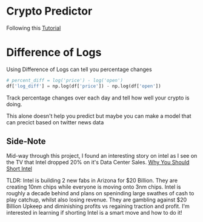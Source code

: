 # Crypto Predictor

Following this [Tutorial](https://towardsdatascience.com/predict-any-cryptocurrency-applying-nlp-with-global-news-e938af6f7922)

# Difference of Logs

Using Difference of Logs can tell you percentage changes
```python
# percent_diff = log('price') - log('open')
df['log_diff'] = np.log(df['price']) - np.log(df['open'])
```

Track percentage changes over each day and tell how well your crypto is doing.

This alone doesn't help you predict but maybe you can make a model that can precict based on twitter news data


## Side-Note

Mid-way through this project, I found an interesting story on intel as I see on the TV that Intel dropped 20% on it's Data Center Sales.
[Why You Should Short Intel](https://seekingalpha.com/article/4418015-intel-short-this-fab-play)

TLDR: Intel is building 2 new fabs in Arizona for $20 Billion. They are creating 10nm chips while everyone is moving onto 3nm chips. Intel is roughly a decade behind and plans on speninding large swathes of cash to play catchup, whilst also losing revenue. They are gambling against $20 Billion Upkeep and diminishing profits vs regaining traction and profit. I'm interested in learning if shorting Intel is a smart move and how to do it!
